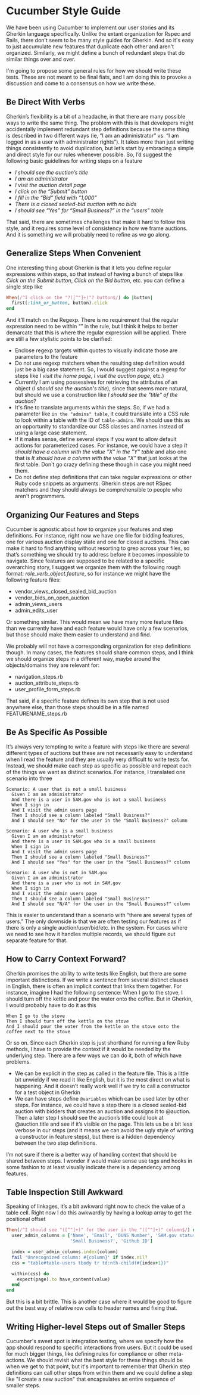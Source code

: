# Cucumber Style Guide

We have been using Cucumber to implement our user stories and its Gherkin language specifically. Unlike the extant organization for Rspec and Rails, there don't seem to be many style guides for Gherkin. And so it's easy to just accumulate new features that duplicate each other and aren't organized. Similarly, we might define a bunch of redundant steps that do similar things over and over.

I'm going to propose some general rules for how we should write these tests. These are not meant to be final fiats, and I am doing this to provoke a discussion and come to a consensus on how we write these.

## Be Direct With Verbs

Gherkin’s flexibility is a bit of a headache, in that there are many possible ways to write the same thing. The problem with this is that developers might accidentally implement redundant step definitions because the same thing is described in two different ways (ie, “I am an administrator” vs. “I am logged in as a user with administrator rights”). It takes more than just writing things consistently to avoid duplication, but let’s start by embracing a simple and direct style for our rules whenever possible. So, I’d suggest the following basic guidelines for writing steps on a feature

* _I should see the auction’s title_
* _I am an administrator_
* _I visit the auction detail page_
* _I click on the “Submit” button_
* _I fill in the “Bid” field with “1,000”_
* _There is a closed sealed-bid auction with no bids_
* _I should see “Yes” for “Small Business?” in the “users” table_

That said, there are sometimes challenges that make it hard to follow this style, and it requires some level of consistency in how we frame auctions. And it is something we will probably need to refine as we go along.

## Generalize Steps When Convenient

One interesting thing about Gherkin is that it lets you define regular expressions within steps, so that instead of having a bunch of steps like _Click on the Submit button_, _Click on the Bid button_, etc. you can define a single step like

``` ruby
When(/^I click on the "?([^"]+)"? button$/) do |button|
  first(:link_or_button, button).click
end

```

And it’ll match on the Regexp. There is no requirement that the regular expression need to be within “” in the rule, but I think it helps to better demarcate that this is where the regular expression will be applied. There are still a few stylistic points to be clarified:

* Enclose regexp targets within quotes to visually indicate those are parameters to the feature
* Do not use regexp matchers when the resulting step definition would just be a big case statement. So, I would suggest against a regexp for steps like _I visit the home page_, _I visit the auction page_, etc.)
* Currently I am using possessives for retrieving the attributes of an object (_I should see the auction's title_), since that seems more natural, but should we use a construction like _I should see the "title" of the auction_?
* It's fine to translate arguments within the steps. So, if we had a parameter like `in the "admins" table`, it could translate into a CSS rule to look within a table with the ID of `table-admins`. We should use this as an opportunity to standardize our CSS classes and names instead of using a large case statement.
* If it makes sense, define several steps if you want to allow default actions for parameterized cases. For instance, we could have a step _It should have a column with the value "X" in the "Y" table_ and also one that is _It should have a column with the value "X"_ that just looks at the first table. Don't go crazy defining these though in case you might need them.
* Do not define step definitions that can take regular expressions or other Ruby code snippets as arguments. Gherkin steps are not RSpec matchers and they should always be comprehensible to people who aren't programmers.

## Organizing Our Features and Steps

Cucumber is agnostic about how to organize your features and step definitions. For instance, right now we have one file for bidding features, one for various auction display state and one for closed auctions. This can make it hard to find anything without resorting to grep across your files, so that’s something we should try to address before it becomes impossible to navigate. Since features are supposed to be related to a specific overarching story, I suggest we organize them with the following rough format: _role_verb_object.feature_, so for instance we might have the following feature files:

* vendor_views_closed_sealed_bid_auction
* vendor_bids_on_open_auction
* admin_views_users
* admin_edits_user

Or something similar. This would mean we have many more feature files than we currently have and each feature would have only a few scenarios, but those should make them easier to understand and find.

We probably will not have a corresponding organization for step definitions though. In many cases, the features should share common steps, and I think we should organize steps in a different way, maybe around the objects/domains they are relevant for:

* navigation_steps.rb
* auction_attribute_steps.rb
* user_profile_form_steps.rb

That said, if a specific feature defines its own step that is not used anywhere else, than those steps should be in a file named FEATURENAME_steps.rb

## Be As Specific As Possible

It’s always very tempting to write a feature with steps like there are several different types of auctions but these are not necessarily easy to understand when I read the feature and they are usually very difficult to write tests for. Instead, we should make each step as specific as possible and repeat each of the things we want as distinct scenarios. For instance, I translated one scenario into three

``` cucumber
Scenario: A user that is not a small business
  Given I am an administrator
  And there is a user in SAM.gov who is not a small business
  When I sign in
  And I visit the admin users page
  Then I should see a column labeled "Small Business?"
  And I should see "No" for the user in the "Small Business?" column

Scenario: A user who is a small business
  Given I am an administrator
  And there is a user in SAM.gov who is a small business
  When I sign in
  And I visit the admin users page
  Then I should see a column labeled "Small Business?"
  And I should see "Yes" for the user in the "Small Business?" column

Scenario: A user who is not in SAM.gov
  Given I am an administrator
  And there is a user who is not in SAM.gov
  When I sign in
  And I visit the admin users page
  Then I should see a column labeled "Small Business?"
  And I should see "N/A" for the user in the "Small Business?" column

```

This is easier to understand than a scenario with “there are several types of users.” The only downside is that we are often testing our features as if there is only a single auction/user/bid/etc. in the system. For cases where we need to see how it handles multiple records, we should figure out separate feature for that.

## How to Carry Context Forward?

Gherkin promises the ability to write tests like English, but there are some important distinctions. If we write a sentence from several distinct clauses in English, there is often an implicit context that links them together. For instance, imagine I had the following sentence: When I go to the stove, I should turn off the kettle and pour the water onto the coffee. But in Gherkin, I would probably have to do it as this

``` cucumber
When I go to the stove
Then I should turn off the kettle on the stove
And I should pour the water from the kettle on the stove onto the coffee next to the stove

```

Or so on. Since each Gherkin step is just shorthand for running a few Ruby methods, I have to provide the context if it would be needed by the underlying step. There are a few ways we can do it, both of which have problems.

* We can be explicit in the step as called in the feature file. This is a little bit unwieldy if we read it like English, but it is the most direct on what is happening. And it doesn’t really work well if we try to call a constructor for a test object in Gherkin
* We can have steps define `@variables` which can be used later by other steps. For instance, we could have a step there is a closed sealed-bid auction with bidders that creates an auction and assigns it to @auction. Then a later step I should see the auction’s title could look at @auction.title and see if it’s visible on the page. This lets us be a bit less verbose in our steps (and it means we can avoid the ugly style of writing a constructor in feature steps), but there is a hidden dependency between the two step definitions.

I’m not sure if there is a better way of handling context that should be shared between steps. I wonder if would make sense use tags and hooks in some fashion to at least visually indicate there is a dependency among features.

## Table Inspection Still Awkward

Speaking of linkages, it’s a bit awkward right now to check the value of a table cell. Right now I do this awkwardly by having a lookup array to get the positional offset

``` ruby
Then(/^I should see "([^"]+)" for the user in the "([^"]+)" column$/) do |value, column|
  user_admin_columns = ['Name', 'Email', 'DUNS Number', 'SAM.gov status',
                        'Small Business?', 'Github ID']

  index = user_admin_columns.index(column)
  fail 'Unrecognized column: #{column}' if index.nil?
  css = "table#table-users tbody tr td:nth-child(#{index+1})"

  within(css) do
    expect(page).to have_content(value)
  end
end

```

But this is a bit brittle. This is another case where it would be good to figure out the best way of relative row cells to header names and fixing that.

## Writing Higher-level Steps out of Smaller Steps

Cucumber's sweet spot is integration testing, where we specify how the app should respond to specific interactions from users. But it could be used for much bigger things, like defining rules for compliance or other meta-actions. We should revisit what the best style for these things should be when we get to that point, but it's important to remember that Gherkin step definitions can call other steps from within them and we could define a step like "I create a new auction" that encapsulates an entire sequence of smaller steps.
